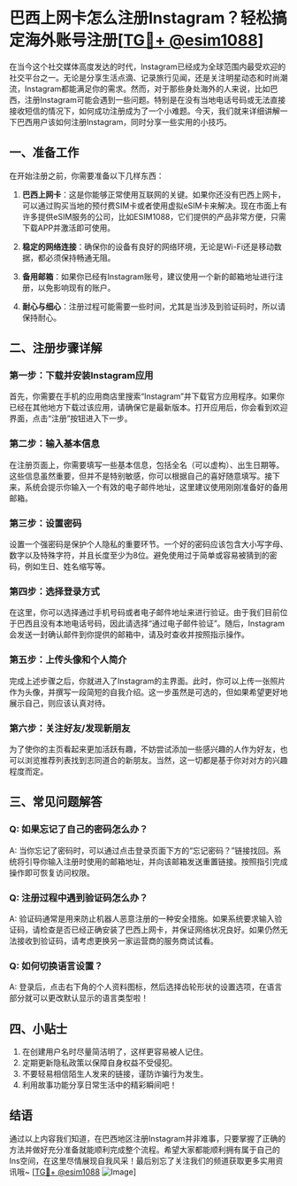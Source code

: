 # 巴西上网卡怎么注册Instagram？轻松搞定海外账号注册[[TG💪+ @esim1088](https://t.me/s/esim1088)]

在当今这个社交媒体高度发达的时代，Instagram已经成为全球范围内最受欢迎的社交平台之一。无论是分享生活点滴、记录旅行见闻，还是关注明星动态和时尚潮流，Instagram都能满足你的需求。然而，对于那些身处海外的人来说，比如巴西，注册Instagram可能会遇到一些问题。特别是在没有当地电话号码或无法直接接收短信的情况下，如何成功注册成为了一个小难题。今天，我们就来详细讲解一下巴西用户该如何注册Instagram，同时分享一些实用的小技巧。

## 一、准备工作

在开始注册之前，你需要准备以下几样东西：

1. **巴西上网卡**：这是你能够正常使用互联网的关键。如果你还没有巴西上网卡，可以通过购买当地的预付费SIM卡或者使用虚拟eSIM卡来解决。现在市面上有许多提供eSIM服务的公司，比如ESIM1088，它们提供的产品非常方便，只需下载APP并激活即可使用。

2. **稳定的网络连接**：确保你的设备有良好的网络环境，无论是Wi-Fi还是移动数据，都必须保持畅通无阻。

3. **备用邮箱**：如果你已经有Instagram账号，建议使用一个新的邮箱地址进行注册，以免影响现有的账户。

4. **耐心与细心**：注册过程可能需要一些时间，尤其是当涉及到验证码时，所以请保持耐心。

## 二、注册步骤详解

### 第一步：下载并安装Instagram应用

首先，你需要在手机的应用商店里搜索“Instagram”并下载官方应用程序。如果你已经在其他地方下载过该应用，请确保它是最新版本。打开应用后，你会看到欢迎界面，点击“注册”按钮进入下一步。

### 第二步：输入基本信息

在注册页面上，你需要填写一些基本信息，包括全名（可以虚构）、出生日期等。这些信息虽然重要，但并不是特别敏感，你可以根据自己的喜好随意填写。接下来，系统会提示你输入一个有效的电子邮件地址，这里建议使用刚刚准备好的备用邮箱。

### 第三步：设置密码

设置一个强密码是保护个人隐私的重要环节。一个好的密码应该包含大小写字母、数字以及特殊字符，并且长度至少为8位。避免使用过于简单或容易被猜到的密码，例如生日、姓名缩写等。

### 第四步：选择登录方式

在这里，你可以选择通过手机号码或者电子邮件地址来进行验证。由于我们目前位于巴西且没有本地电话号码，因此请选择“通过电子邮件验证”。随后，Instagram会发送一封确认邮件到你提供的邮箱中，请及时查收并按照指示操作。

### 第五步：上传头像和个人简介

完成上述步骤之后，你就进入了Instagram的主界面。此时，你可以上传一张照片作为头像，并撰写一段简短的自我介绍。这一步虽然是可选的，但如果希望更好地展示自己，则应该认真对待。

### 第六步：关注好友/发现新朋友

为了使你的主页看起来更加活跃有趣，不妨尝试添加一些感兴趣的人作为好友，也可以浏览推荐列表找到志同道合的新朋友。当然，这一切都是基于你对对方的兴趣程度而定。

## 三、常见问题解答

### Q: 如果忘记了自己的密码怎么办？
A: 当你忘记了密码时，可以通过点击登录页面下方的“忘记密码？”链接找回。系统将引导你输入注册时使用的邮箱地址，并向该邮箱发送重置链接。按照指引完成操作即可恢复访问权限。

### Q: 注册过程中遇到验证码怎么办？
A: 验证码通常是用来防止机器人恶意注册的一种安全措施。如果系统要求输入验证码，请检查是否已经正确安装了巴西上网卡，并保证网络状况良好。如果仍然无法接收到验证码，请考虑更换另一家运营商的服务商试试看。

### Q: 如何切换语言设置？
A: 登录后，点击右下角的个人资料图标，然后选择齿轮形状的设置选项，在语言部分就可以更改默认显示的语言类型啦！

## 四、小贴士

1. 在创建用户名时尽量简洁明了，这样更容易被人记住。
2. 定期更新隐私政策以保障自身权益不受侵犯。
3. 不要轻易相信陌生人发来的链接，谨防诈骗行为发生。
4. 利用故事功能分享日常生活中的精彩瞬间吧！

## 结语

通过以上内容我们知道，在巴西地区注册Instagram并非难事，只要掌握了正确的方法并做好充分准备就能顺利完成整个流程。希望大家都能顺利拥有属于自己的Ins空间，在这里尽情展现自我风采！最后别忘了关注我们的频道获取更多实用资讯哦~ [[TG💪+ @esim1088](https://t.me/s/esim1088) ![Image](https://i.postimg.cc/4NQfJmqS/Snipaste-2025-05-13-00-14-12.png)]